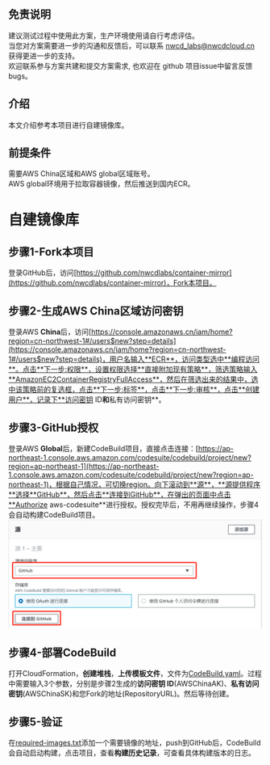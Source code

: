 ## 免责说明
建议测试过程中使用此方案，生产环境使用请自行考虑评估。  
当您对方案需要进一步的沟通和反馈后，可以联系 nwcd_labs@nwcdcloud.cn 获得更进一步的支持。  
欢迎联系参与方案共建和提交方案需求, 也欢迎在 github 项目issue中留言反馈bugs。    

## 介绍
本文介绍参考本项目进行自建镜像库。

## 前提条件
需要AWS China区域和AWS global区域账号。  
AWS global环境用于拉取容器镜像，然后推送到国内ECR。

# 自建镜像库
## 步骤1-Fork本项目
登录GitHub后，访问[https://github.com/nwcdlabs/container-mirror](https://github.com/nwcdlabs/container-mirror)，Fork本项目。
## 步骤2-生成AWS China区域访问密钥
登录AWS **China**后，访问[https://console.amazonaws.cn/iam/home?region=cn-northwest-1#/users$new?step=details](https://console.amazonaws.cn/iam/home?region=cn-northwest-1#/users$new?step=details)，用户名输入**ECR**，访问类型选中**编程访问**。点击**下一步:权限**，设置权限选择**直接附加现有策略**，筛选策略输入**AmazonEC2ContainerRegistryFullAccess**，然后在筛选出来的结果中，选中该策略前的复选框，点击**下一步:标签**，点击**下一步:审核**，点击**创建用户**，记录下**访问密钥 ID**和**私有访问密钥**。
## 步骤3-GitHub授权
登录AWS **Global**后，新建CodeBuild项目，直接点击连接：[https://ap-northeast-1.console.aws.amazon.com/codesuite/codebuild/project/new?region=ap-northeast-1](https://ap-northeast-1.console.aws.amazon.com/codesuite/codebuild/project/new?region=ap-northeast-1)，根据自己情况，可切换region。向下滚动到**源**，**源提供程序**选择**GitHub**，然后点击**连接到GitHub**，在弹出的页面中点击**Authorize aws-codesuite**进行授权。授权完毕后，不用再继续操作，步骤4会自动构建CodeBuild项目。
![](./source-auth.png)
## 步骤4-部署CodeBuild
打开CloudFormation，**创建堆栈**，**上传模板文件**，文件为[CodeBuild.yaml](CodeBuild.yaml)。过程中需要输入3个参数，分别是步骤2生成的**访问密钥 ID**(AWSChinaAK)、**私有访问密钥**(AWSChinaSK)和您Fork的地址(RepositoryURL)。然后等待创建。
## 步骤5-验证
在[required-images.txt](../mirror/required-images.txt)添加一个需要镜像的地址，push到GitHub后，CodeBuild会自动启动构建，点击项目，查看**构建历史记录**，可查看具体构建版本的日志。
